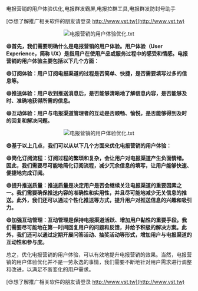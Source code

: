 电报营销的用户体验优化,电报群发霸屏,电报拉群工具,电报群发防封号助手

[😍想了解推广相关软件的朋友请登录 http://www.vst.tw](http://www.vst.tw)

 <center><img src="https://vst.tw/MP4/tuiguang/png/3.png" alt="电报营销的用户体验优化.txt"></center>

**😄首先，我们需要明确什么是电报营销的用户体验。用户体验（User Experience，简称 UX）是指用户在使用产品或服务过程中的感受和情感。电报营销的用户体验主要包括以下几个方面：**

**😄订阅体验：用户订阅电报渠道的过程是否简单、快捷，是否需要填写过多的信息等。**

**😄推送体验：用户收到推送消息后，是否能够清晰地了解信息内容，是否能够及时、准确地获得所需的信息。**

**😄互动体验：用户与电报渠道管理者的互动是否顺畅、愉悦，是否能够得到及时的回复和解决问题。**

 <center><img src="https://vst.tw/MP4/tuiguang/png/4.png" alt="电报营销的用户体验优化.txt"></center>

**😄基于以上几点，我们可以从以下几个方面来优化电报营销的用户体验：**

**😄简化订阅流程：订阅过程的繁琐和复杂，会让用户对电报渠道产生负面情绪。因此，我们需要尽可能地简化订阅流程，减少冗余信息的填写，让用户能够快速、便捷地完成订阅。**

**😄提升推送质量：推送质量是决定用户是否会继续关注电报渠道的重要因素之一。我们需要确保推送内容的准确性和实用性，并且尽可能地减少无关信息的推送。此外，我们还可以通过个性化推送等方式，提升用户对推送信息的兴趣和吸引力。**

**😄加强互动管理：互动管理是保持电报渠道活跃、增加用户黏性的重要手段。我们需要尽可能地在第一时间回复用户的问题和反馈，并给予积极的解决方案。此外，我们还可以通过定期开展问答活动、抽奖活动等形式，增加用户与电报渠道的互动性和参与度。**

总之，优化电报营销的用户体验，可以有效地提升电报营销的效果。当然，电报营销的用户体验优化并不是一劳永逸的事情，我们需要不断地针对用户需求进行调整和改进，以满足不断变化的用户需求。

[😍想了解推广相关软件的朋友请登录 http://www.vst.tw](http://www.vst.tw)



